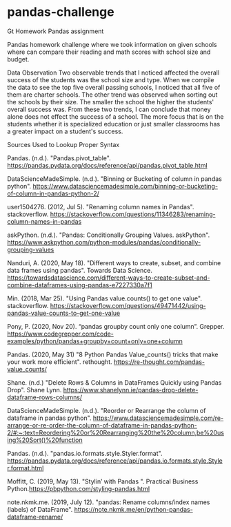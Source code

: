 # pandas-challenge
Gt Homework Pandas assignment

Pandas homework challenge where we took information on given schools where can compare their reading and math scores with school size and budget.

Data Observation
  Two observable trends that I noticed affected the overall success of the students was the school size and type. When we compile the data to see the top five overall passing schools, I noticed that all five of them are charter schools. The other trend was observed when sorting out the schools by their size. The smaller the school the higher the students' overall success was. From these two trends, I can conclude that money alone does not effect the success of a school. The more focus that is on the students whether it is specialized education or just smaller classrooms has a greater impact on a student's success.


Sources Used to Lookup Proper Syntax

Pandas. (n.d.). "Pandas.pivot_table". https://pandas.pydata.org/docs/reference/api/pandas.pivot_table.html

DataScienceMadeSimple. (n.d.). "Binning or Bucketing of column in pandas python". https://www.datasciencemadesimple.com/binning-or-bucketing-of-column-in-pandas-python-2/

user1504276. (2012, Jul 5). "Renaming column names in Pandas". stackoverflow. https://stackoverflow.com/questions/11346283/renaming-column-names-in-pandas

askPython. (n.d.). "Pandas: Conditionally Grouping Values. askPython". https://www.askpython.com/python-modules/pandas/conditionally-grouping-values

Nanduri, A. (2020, May 18). "Different ways to create, subset, and combine data frames using pandas". Towards Data Science. https://towardsdatascience.com/different-ways-to-create-subset-and-combine-dataframes-using-pandas-e7227330a7f1

Min. (2018, Mar 25). "Using Pandas value.counts() to get one value". stackoverflow. https://stackoverflow.com/questions/49471442/using-pandas-value-counts-to-get-one-value

Pony, P. (2020, Nov 20). “pandas groupby count only one column”. Grepper. https://www.codegrepper.com/code-examples/python/pandas+groupby+count+only+one+column

Pandas. (2020, May 31) "8 Python Pandas Value_counts() tricks that make your work more efficient". rethought. https://re-thought.com/pandas-value_counts/

Shane. (n.d.) "Delete Rows & Columns in DataFrames Quickly using Pandas Drop". Shane Lynn. https://www.shanelynn.ie/pandas-drop-delete-dataframe-rows-columns/

DataScienceMadeSimple. (n.d.). "Reorder or Rearrange the column of dataframe in pandas python". https://www.datasciencemadesimple.com/re-arrange-or-re-order-the-column-of-dataframe-in-pandas-python-2/#:~:text=Reordering%20or%20Rearranging%20the%20column,be%20using%20Sort()%20function

Pandas. (n.d.). "pandas.io.formats.style.Styler.format". https://pandas.pydata.org/docs/reference/api/pandas.io.formats.style.Styler.format.html

Moffitt, C. (2019, May 13). "Stylin’ with Pandas ". Practical Business Python.https://pbpython.com/styling-pandas.html

note.nkmk.me. (2019, July 12). "pandas: Rename columns/index names (labels) of DataFrame".  https://note.nkmk.me/en/python-pandas-dataframe-rename/
